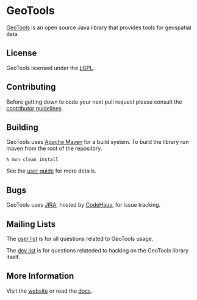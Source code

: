 # GeoTools

[GeoTools](http://geotools.org) is an open source Java library that provides
 tools for geospatial data.

## License

GeoTools licensed under the [LGPL](http://www.gnu.org/licenses/lgpl.html).

## Contributing

Before getting down to code your next pull request please consult the [contributor guidelines](http://docs.geotools.org/latest/developer/roles/contribute.html)

## Building

GeoTools uses [Apache Maven](http://maven.apache.org/) for a build system. To 
build the library run maven from the root of the repository.

    % mvn clean install

See the [user guide](http://docs.geotools.org/latest/userguide/build/index.html) 
for more details.

## Bugs

GeoTools uses [JIRA](http://www.codehaus.org/), hosted by 
[CodeHaus](http://www.codehaus.org/), for issue tracking.

## Mailing Lists

The [user list](mailto:geotools-gt2-users@lists.sourceforge.net) is for all questions 
related to GeoTools usage. 

The [dev list](mailto:geotools-devel@lists.sourceforge.net) is for questions relateded 
to hacking on the GeoTools library itself.

## More Information

Visit the [website](http://geotools.org/) or read the [docs](http://docs.geotools.org/). 

